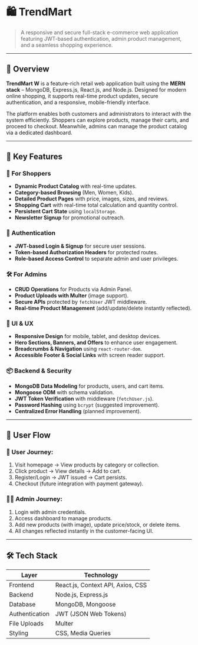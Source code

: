 
# 🛍️ TrendMart

> A responsive and secure full-stack e-commerce web application featuring JWT-based authentication, admin product management, and a seamless shopping experience.

---

## 📌 Overview

**TrendMart W** is a feature-rich retail web application built using the **MERN stack** – MongoDB, Express.js, React.js, and Node.js. Designed for modern online shopping, it supports real-time product updates, secure authentication, and a responsive, mobile-friendly interface.

The platform enables both customers and administrators to interact with the system efficiently. Shoppers can explore products, manage their carts, and proceed to checkout. Meanwhile, admins can manage the product catalog via a dedicated dashboard.

---

## 🚀 Key Features

### 🛒 For Shoppers
- **Dynamic Product Catalog** with real-time updates.
- **Category-based Browsing** (Men, Women, Kids).
- **Detailed Product Pages** with price, images, sizes, and reviews.
- **Shopping Cart** with real-time total calculation and quantity control.
- **Persistent Cart State** using `localStorage`.
- **Newsletter Signup** for promotional outreach.

### 🔐 Authentication
- **JWT-based Login & Signup** for secure user sessions.
- **Token-based Authorization Headers** for protected routes.
- **Role-based Access Control** to separate admin and user privileges.

### 🛠️ For Admins
- **CRUD Operations** for Products via Admin Panel.
- **Product Uploads with Multer** (image support).
- **Secure APIs** protected by `fetchUser` JWT middleware.
- **Real-time Product Management** (add/update/delete instantly reflected).

### 📱 UI & UX
- **Responsive Design** for mobile, tablet, and desktop devices.
- **Hero Sections, Banners, and Offers** to enhance user engagement.
- **Breadcrumbs & Navigation** using `react-router-dom`.
- **Accessible Footer & Social Links** with screen reader support.

### 📦 Backend & Security
- **MongoDB Data Modeling** for products, users, and cart items.
- **Mongoose ODM** with schema validation.
- **JWT Token Verification** with middleware (`fetchUser.js`).
- **Password Hashing** using `bcrypt` (suggested improvement).
- **Centralized Error Handling** (planned improvement).

---

## 🧭 User Flow

### 👤 User Journey:
1. Visit homepage → View products by category or collection.
2. Click product → View details → Add to cart.
3. Register/Login → JWT issued → Cart persists.
4. Checkout (future integration with payment gateway).

### 👨‍💼 Admin Journey:
1. Login with admin credentials.
2. Access dashboard to manage products.
3. Add new products (with image), update price/stock, or delete items.
4. All changes reflected instantly in the customer-facing UI.

---

## 🛠️ Tech Stack

| Layer         | Technology                        |
|---------------|-----------------------------------|
| Frontend      | React.js, Context API, Axios, CSS |
| Backend       | Node.js, Express.js               |
| Database      | MongoDB, Mongoose                 |
| Authentication| JWT (JSON Web Tokens)             |
| File Uploads  | Multer                            |
| Styling       | CSS, Media Queries                |


